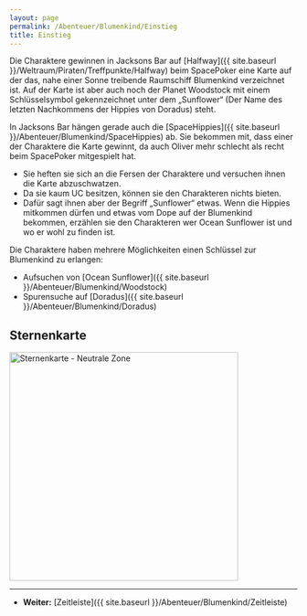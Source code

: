 ```yaml
---
layout: page
permalink: /Abenteuer/Blumenkind/Einstieg
title: Einstieg
---
```





Die Charaktere gewinnen in Jacksons Bar auf [Halfway]({{ site.baseurl }}/Weltraum/Piraten/Treffpunkte/Halfway) beim SpacePoker eine Karte auf der das, nahe einer Sonne treibende Raumschiff Blumenkind verzeichnet ist. Auf der Karte ist aber auch noch der Planet Woodstock mit einem Schlüsselsymbol gekennzeichnet unter dem „Sunflower“ (Der Name des letzten Nachkommens der Hippies von Doradus) steht.

In Jacksons Bar hängen gerade auch die [SpaceHippies]({{ site.baseurl }}/Abenteuer/Blumenkind/SpaceHippies) ab. Sie bekommen mit, dass einer der Charaktere die Karte gewinnt, da auch Oliver mehr schlecht als recht beim SpacePoker mitgespielt hat.

- Sie heften sie sich an die Fersen der Charaktere und versuchen ihnen die Karte abzuschwatzen.
- Da sie kaum UC besitzen, können sie den Charakteren nichts bieten.
- Dafür sagt ihnen aber der Begriff „Sunflower“ etwas. Wenn die Hippies mitkommen dürfen und etwas vom Dope auf der Blumenkind bekommen, erzählen sie den Charakteren wer Ocean Sunflower ist und wo er wohl zu finden ist.

Die Charaktere haben mehrere Möglichkeiten einen Schlüssel zur Blumenkind zu erlangen:

- Aufsuchen von [Ocean Sunflower]({{ site.baseurl }}/Abenteuer/Blumenkind/Woodstock)
- Spurensuche auf [Doradus]({{ site.baseurl }}/Abenteuer/Blumenkind/Doradus)

## Sternenkarte

<img alt="Sternenkarte - Neutrale Zone" width="400" height="400" src="{{ site.baseurl }}/assets/images/abenteuer/blumenkind/sternenkarte-web.png"/>

***

- **Weiter:** [Zeitleiste]({{ site.baseurl }}/Abenteuer/Blumenkind/Zeitleiste)
